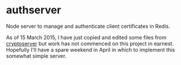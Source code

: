 # authserver

Node server to manage and authenticate client certificates in Redis.

As of 15 March 2015, I have just copied and edited some files from <a href="https://github.com/evanx/cryptoserver">cryptoserver</a> but work has not commenced on this project in earnest. Hopefully I'll have a spare weekend in April in which to implement this somewhat simple server.
